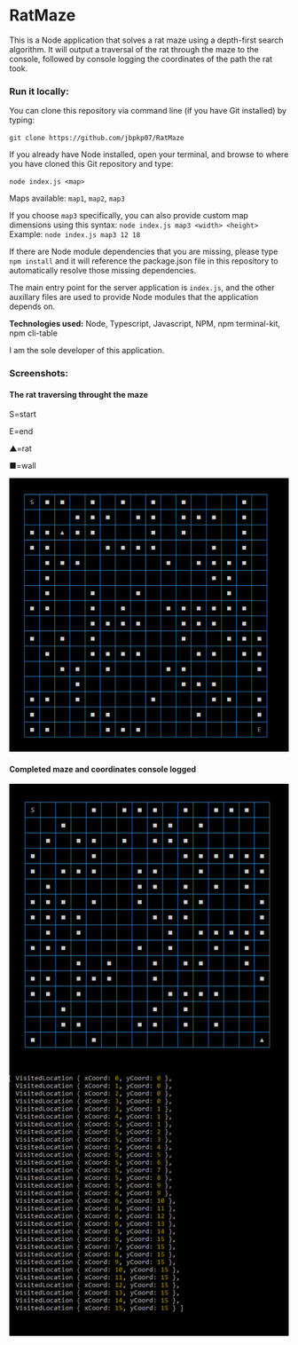# RatMaze

This is a Node application that solves a rat maze using a depth-first search algorithm. It will output a traversal of the rat through the maze to the console, followed by console logging the coordinates of the path the rat took.

### Run it locally:

You can clone this repository via command line (if you have Git installed) by typing:  

`git clone https://github.com/jbpkp07/RatMaze`

If you already have Node installed, open your terminal, and browse to where you have cloned this Git repository and type:  

`node index.js <map>`

Maps available:  `map1`, `map2`, `map3`

If you choose `map3` specifically, you can also provide custom map dimensions using this syntax:
`node index.js map3 <width> <height>`   Example:   `node index.js map3 12 18`

If there are Node module dependencies that you are missing, please type `npm install` and it will reference the package.json file in this repository to automatically resolve those missing dependencies.

The main entry point for the server application is `index.js`, and the other auxillary files are used to provide Node modules that the application depends on.

**Technologies used:**  Node, Typescript, Javascript, NPM, npm terminal-kit, npm cli-table

I am the sole developer of this application.

### Screenshots:

#### The rat traversing throught the maze
S=start

E=end

▲=rat

■=wall

![1](https://github.com/jbpkp07/RatMaze/blob/master/images/inAction.png)

#### Completed maze and coordinates console logged

![2](https://github.com/jbpkp07/RatMaze/blob/master/images/completed.png)
